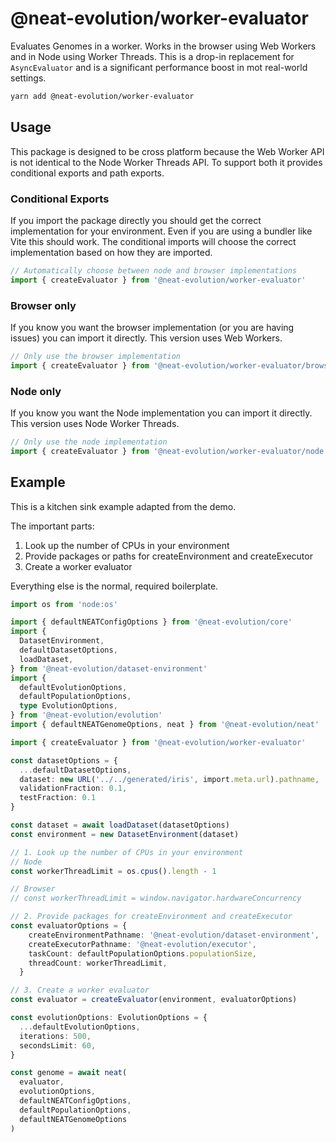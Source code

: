 # @neat-evolution/worker-evaluator

Evaluates Genomes in a worker. Works in the browser using Web Workers and in Node using Worker Threads. This is a drop-in replacement for `AsyncEvaluator` and is a significant performance boost in mot real-world settings.

```sh
yarn add @neat-evolution/worker-evaluator
```

## Usage

This package is designed to be cross platform because the Web Worker API is not identical to the Node Worker Threads API. To support both it provides conditional exports and path exports.


### Conditional Exports

If you import the package directly you should get the correct implementation for your environment. Even if you are using a bundler like Vite this should work. The conditional imports will choose the correct implementation based on how they are imported.

```ts
// Automatically choose between node and browser implementations
import { createEvaluator } from '@neat-evolution/worker-evaluator'
```

### Browser only

If you know you want the browser implementation (or you are having issues) you can import it directly. This version uses Web Workers.


```ts
// Only use the browser implementation
import { createEvaluator } from '@neat-evolution/worker-evaluator/browser'
```

### Node only

If you know you want the Node implementation you can import it directly. This version uses Node Worker Threads.

```ts
// Only use the node implementation
import { createEvaluator } from '@neat-evolution/worker-evaluator/node'
```

## Example

This is a kitchen sink example adapted from the demo.

The important parts:
1. Look up the number of CPUs in your environment
2. Provide packages or paths for createEnvironment and createExecutor
3. Create a worker evaluator

Everything else is the normal, required boilerplate.

```ts
import os from 'node:os'

import { defaultNEATConfigOptions } from '@neat-evolution/core'
import {
  DatasetEnvironment,
  defaultDatasetOptions,
  loadDataset,
} from '@neat-evolution/dataset-environment'
import {
  defaultEvolutionOptions,
  defaultPopulationOptions,
  type EvolutionOptions,
} from '@neat-evolution/evolution'
import { defaultNEATGenomeOptions, neat } from '@neat-evolution/neat'

import { createEvaluator } from '@neat-evolution/worker-evaluator'

const datasetOptions = {
  ...defaultDatasetOptions,
  dataset: new URL('../../generated/iris', import.meta.url).pathname,
  validationFraction: 0.1,
  testFraction: 0.1
}

const dataset = await loadDataset(datasetOptions)
const environment = new DatasetEnvironment(dataset)

// 1. Look up the number of CPUs in your environment
// Node
const workerThreadLimit = os.cpus().length - 1 

// Browser
// const workerThreadLimit = window.navigator.hardwareConcurrency 

// 2. Provide packages for createEnvironment and createExecutor
const evaluatorOptions = {
    createEnvironmentPathname: '@neat-evolution/dataset-environment',
    createExecutorPathname: '@neat-evolution/executor',
    taskCount: defaultPopulationOptions.populationSize,
    threadCount: workerThreadLimit,
  }

// 3. Create a worker evaluator
const evaluator = createEvaluator(environment, evaluatorOptions)

const evolutionOptions: EvolutionOptions = {
  ...defaultEvolutionOptions,
  iterations: 500,
  secondsLimit: 60,
}

const genome = await neat(
  evaluator,
  evolutionOptions,
  defaultNEATConfigOptions,
  defaultPopulationOptions,
  defaultNEATGenomeOptions
)
```
